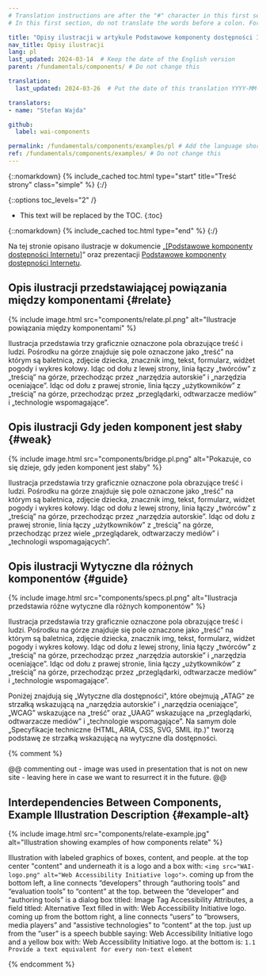 ```yaml
---
# Translation instructions are after the "#" character in this first section. They are comments that do not show up in the web page. You do not need to translate the instructions after #.
# In this first section, do not translate the words before a colon. For example, do not translate "title:". Do translate the text after "title:"

title: "Opisy ilustracji w artykule Podstawowe komponenty dostępności Internetu"
nav_title: Opisy ilustracji
lang: pl
last_updated: 2024-03-14  # Keep the date of the English version
parent: /fundamentals/components/ # Do not change this

translation:
  last_updated: 2024-03-26  # Put the date of this translation YYYY-MM-DD (with month in the middle)

translators:
- name: "Stefan Wajda"

github:
  label: wai-components

permalink: /fundamentals/components/examples/pl # Add the language shortcode to the end, with no slash at the end. For example /path/to/file/fr
ref: /fundamentals/components/examples/ # Do not change this
---
```


{::nomarkdown}
{% include_cached toc.html type="start" title="Treść strony" class="simple" %}
{:/}

{::options toc_levels="2" /}

-   This text will be replaced by the TOC.
{:toc}

{::nomarkdown}
{% include_cached toc.html type="end" %}
{:/}

Na tej stronie opisano ilustracje w dokumencie „[[Podstawowe komponenty dostępności Internetu]](/standards/components/)” oraz prezentacji [Podstawowe komponenty dostępności Internetu](http://www.w3.org/WAI/intro/components-slides).

## Opis ilustracji przedstawiającej powiązania między komponentami {#relate}

{% include image.html src="components/relate.pl.png" alt="Ilustracje powiązania między komponentami" %}

Ilustracja przedstawia trzy graficznie oznaczone pola obrazujące treść i ludzi. Pośrodku na górze znajduje się pole oznaczone jako „treść” na którym są baletnica, zdjęcie dziecka, znacznik img, tekst, formularz, widżet pogody i wykres kołowy. Idąc od dołu z lewej strony, linia łączy  „twórców” z „treścią” na górze, przechodząc przez „narzędzia autorskie” i „narzędzia oceniające”. Idąc od dołu z prawej stronie, linia łączy „użytkowników” z „treścią” na górze, przechodząc przez „przeglądarki, odtwarzacze mediów” i „technologie wspomagające”.

## Opis ilustracji Gdy jeden komponent jest słaby  {#weak}

{% include image.html src="components/bridge.pl.png" alt="Pokazuje, co się dzieje, gdy jeden komponent jest słaby" %}

Ilustracja przedstawia trzy graficznie oznaczone pola obrazujące treść i ludzi. Pośrodku na górze znajduje się pole oznaczone jako „treść” na którym są baletnica, zdjęcie dziecka, znacznik img, tekst, formularz, widżet pogody i wykres kołowy. Idąc od dołu z lewej strony, linia łączy  „twórców” z „treścią” na górze, przechodząc przez „narzędzia autorskie”. Idąc od dołu z prawej stronie, linia łączy „użytkowników” z „treścią” na górze, przechodząc przez wiele „przeglądarek, odtwarzaczy mediów” i „technologii wspomagających”.

## Opis ilustracji Wytyczne dla różnych komponentów {#guide}

{% include image.html src="components/specs.pl.png" alt="Ilustracja przedstawia różne wytyczne dla różnych komponentów" %}

Ilustracja przedstawia trzy graficznie oznaczone pola obrazujące treść i ludzi. Pośrodku na górze znajduje się pole oznaczone jako „treść” na którym są baletnica, zdjęcie dziecka, znacznik img, tekst, formularz, widżet pogody i wykres kołowy. Idąc od dołu z lewej strony, linia łączy „twórców” z „treścią” na górze, przechodząc przez „narzędzia autorskie” i „narzędzia oceniające”. Idąc od dołu z prawej stronie, linia łączy „użytkowników” z „treścią” na górze, przechodząc przez „przeglądarki, odtwarzacze mediów” i „technologie wspomagające”.

Poniżej znajdują się „Wytyczne dla dostępności", które obejmują „ATAG” ze strzałką wskazującą na „narzędzia autorskie” i „narzędzia oceniające”, „WCAG” wskazujące na „treść” oraz „UAAG” wskazujące na „przeglądarki, odtwarzacze mediów” i „technologie wspomagające”. Na samym dole „Specyfikacje techniczne (HTML, ARIA, CSS, SVG, SMIL itp.)" tworzą podstawę ze strzałką wskazującą na wytyczne dla dostępności.

{% comment %}

@@ commenting out - image was used in presentation that is not on new site - leaving here in case we want to resurrect it in the future. @@

## Interdependencies Between Components, Example Illustration Description {#example-alt}

{% include image.html src="components/relate-example.jpg" alt="Illustration showing examples of how components relate" %}

Illustration with labeled graphics of boxes, content, and people. at the top center "content" and underneath it is a logo and a box with: `<img src="WAI-logo.png" alt="Web Accessibility Initiative logo">`. coming up from the bottom left, a line connects “developers” through “authoring tools” and “evaluation tools” to “content” at the top. between the “developer” and “authoring tools” is a dialog box titled: Image Tag Accessibility Attributes, a field titled: Alternative Text filled in with: Web Accessibility Initiative logo. coming up from the bottom right, a line connects “users” to “browsers, media players” and “assistive technologies” to “content” at the top. just up from the “user” is a speech bubble saying: Web Accessibility Initiative logo and a yellow box with: Web Accessibility Initiative logo. at the bottom is: `1.1 Provide a text equivalent for every non-text element` 

{% endcomment %}
